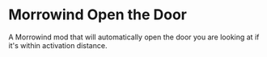 # Morrowind Open the Door
 A Morrowind mod that will automatically open the door you are looking at if it's within activation distance.
